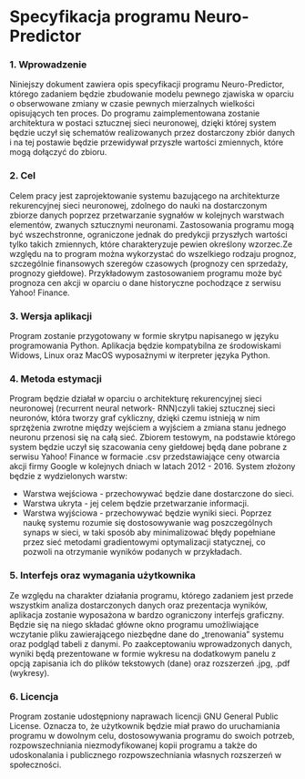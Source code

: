 # Specyfikacja programu Neuro-Predictor

### 1. Wprowadzenie

Niniejszy dokument zawiera opis specyfikacji programu Neuro-Predictor, którego zadaniem będzie zbudowanie modelu pewnego zjawiska w oparciu o obserwowane zmiany w czasie pewnych mierzalnych wielkości opisujących ten proces. Do programu zaimplementowana zostanie architektura w postaci sztucznej sieci neuronowej, dzięki której system będzie uczył się schematów realizowanych przez dostarczony zbiór danych i na tej postawie będzie przewidywał przyszłe wartości zmiennych, które mogą dołączyć do zbioru.

### 2. Cel

Celem pracy jest zaprojektowanie systemu bazującego na architekturze rekurencyjnej sieci neuronowej, zdolnego do nauki na dostarczonym zbiorze danych poprzez przetwarzanie sygnałów w kolejnych warstwach elementów, zwanych sztucznymi neuronami. Zastosowania programu mogą być wszechstronne, ograniczone jednak do predykcji przyszłych wartości tylko takich zmiennych, które charakteryzuje pewien określony wzorzec.Ze względu na to program można wykorzystać do wszelkiego rodzaju prognoz, szczególnie finansowych szeregów czasowych (prognozy cen sprzedaży, prognozy giełdowe). Przykładowym zastosowaniem programu może być prognoza cen akcji w oparciu o dane historyczne pochodzące z serwisu Yahoo! Finance.

### 3. Wersja aplikacji 

Program zostanie przygotowany w formie skrytpu napisanego w języku programowania Python. Aplikacja będzie kompatybilna ze środowiskami Widows, Linux oraz MacOS wyposażnymi w iterpreter języka Python.

### 4. Metoda estymacji

Program będzie działał w oparciu o architekturę rekurencyjnej sieci neuronowej (recurrent neural network- RNN)czyli takiej sztucznej sieci neuronów, która tworzy graf cykliczny, dzięki czemu istnieją w nim sprzężenia zwrotne między wejściem a wyjściem a zmiana stanu jednego neuronu przenosi się na całą sieć.
Zbiorem testowym, na podstawie którego system będzie uczył się szacowania ceny giełdowej będą dane pobrane z serwisu Yahoo! Finance w formacie .csv przedstawiające ceny otwarcia akcji firmy Google w kolejnych dniach w latach 2012 - 2016.
System złożony będzie z wydzielonych warstw:
-	Warstwa wejściowa - przechowywać będzie dane dostarczone do sieci.
-	Warstwa ukryta - jej celem będzie przetwarzanie informacji.
-	Warstwa wyjściowa - przechowywać będzie wyniki sieci.
Poprzez naukę systemu rozumie się dostosowywanie wag poszczególnych synaps w sieci, w taki sposób aby minimalizować błędy popełniane przez sieć metodami gradientowymi optymalizacji statycznej, co pozwoli na otrzymanie wyników podanych w przykładach. 

### 5. Interfejs oraz wymagania użytkownika 

Ze względu na charakter działania programu, którego zadaniem jest przede wszystkim analiza dostarczonych danych oraz prezentacja wyników, aplikacja zostanie wyposażona w bardzo ograniczony interfejs graficzny. Będzie się na niego składać główne okno programu umożliwiające wczytanie pliku zawierającego niezbędne dane do „trenowania” systemu oraz podgląd tabeli z danymi. Po zaakceptowaniu wprowadzonych danych, wyniki będą prezentowane w formie wykresu na dodatkowym panelu z opcją zapisania ich do plików tekstowych (dane) oraz rozszerzeń .jpg, .pdf (wykresy).

### 6. Licencja 

Program zostanie udostępniony naprawach licencji GNU General Public License. Oznacza to, że użytkownik będzie miał prawo do uruchamiania programu w dowolnym celu, dostosowywania programu do swoich potrzeb, rozpowszechniania niezmodyfikowanej kopii programu a także do udoskonalania i publicznego rozpowszechniania własnych rozszerzeń w społeczności.
